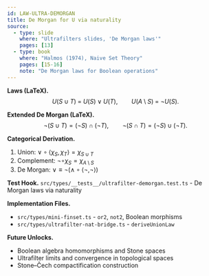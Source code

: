 ```yaml
---
id: LAW-ULTRA-DEMORGAN
title: De Morgan for U via naturality
source:
  - type: slide
    where: "Ultrafilters slides, 'De Morgan laws'"
    pages: [13]
  - type: book
    where: "Halmos (1974), Naive Set Theory"
    pages: [15-16]
    note: "De Morgan laws for Boolean operations"
---
```


**Laws (LaTeX).**
$$
U(S\cup T) \;=\; U(S)\vee U(T),\qquad
U(A\setminus S) \;=\; \neg U(S).
$$

**Extended De Morgan (LaTeX).**
$$
\neg(S \cup T) = (\neg S) \cap (\neg T), \qquad
\neg(S \cap T) = (\neg S) \cup (\neg T).
$$

**Categorical Derivation.**
1. Union: $\lor \circ \langle\chi_S, \chi_T\rangle = \chi_{S \cup T}$
2. Complement: $\neg \circ \chi_S = \chi_{A \setminus S}$
3. De Morgan: $\lor \equiv \neg(\land \circ \langle\neg, \neg\rangle)$

**Test Hook.**
`src/types/__tests__/ultrafilter-demorgan.test.ts` - De Morgan laws via naturality

**Implementation Files.**
- `src/types/mini-finset.ts` - `or2`, `not2`, Boolean morphisms
- `src/types/ultrafilter-nat-bridge.ts` - `deriveUnionLaw`

**Future Unlocks.**
- Boolean algebra homomorphisms and Stone spaces
- Ultrafilter limits and convergence in topological spaces
- Stone–Čech compactification construction